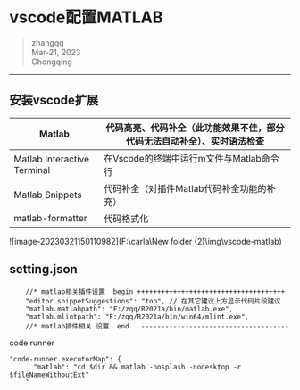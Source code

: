 # vscode配置MATLAB

> zhangqq  
> Mar-21, 2023  
> Chongqing

---

## 安装vscode扩展

| Matlab                      | 代码高亮、代码补全（此功能效果不佳，部分代码无法自动补全）、实时语法检查 |
| --------------------------- | ------------------------------------------------------------ |
| Matlab Interactive Terminal | 在Vscode的终端中运行m文件与Matlab命令行                      |
| Matlab Snippets             | 代码补全（对插件Matlab代码补全功能的补充）                   |
| matlab-formatter            | 代码格式化                                                   |

![image-20230321150110982](F:\carla\New folder (2)\img\vscode-matlab)

## setting.json

```
    //* matlab相关插件设置  begin +++++++++++++++++++++++++++++++++++++
    "editor.snippetSuggestions": "top", // 在其它建议上方显示代码片段建议
    "matlab.matlabpath": "F:/zqq/R2021a/bin/matlab.exe",
    "matlab.mlintpath": "F:/zqq/R2021a/bin/win64/mlint.exe",
  	//* matlab插件相关 设置  end   -------------------------------------
```

code runner

```
"code-runner.executorMap": {
      "matlab": "cd $dir && matlab -nosplash -nodesktop -r $fileNameWithoutExt"
    },
```

